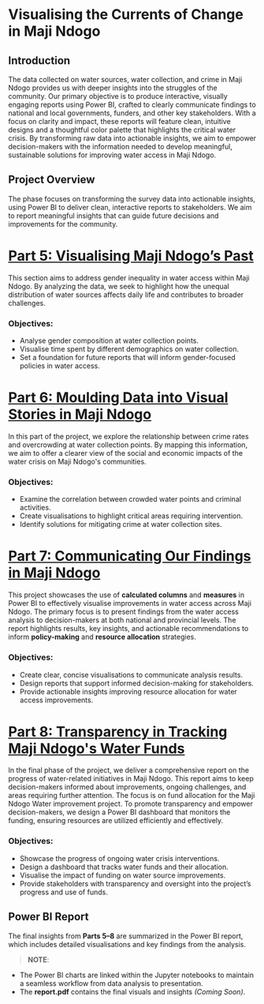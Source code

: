 # Visualising the Currents of Change in Maji Ndogo

## Introduction

The data collected on water sources, water collection, and crime in Maji Ndogo provides us with deeper insights into the struggles of the community. Our primary objective is to produce interactive, visually engaging reports using Power BI, crafted to clearly communicate findings to national and local governments, funders, and other key stakeholders. With a focus on clarity and impact, these reports will feature clean, intuitive designs and a thoughtful color palette that highlights the critical water crisis. By transforming raw data into actionable insights, we aim to empower decision-makers with the information needed to develop meaningful, sustainable solutions for improving water access in Maji Ndogo.

## Project Overview

The phase focuses on transforming the survey data into actionable insights, using Power BI to deliver clean, interactive reports to stakeholders. We aim to report meaningful insights that can guide future decisions and improvements for the community.

# [Part 5: Visualising Maji Ndogo’s Past](./part5.ipynb)

This section aims to address gender inequality in water access within Maji Ndogo. By analyzing the data, we seek to highlight how the unequal distribution of water sources affects daily life and contributes to broader challenges.

### Objectives:

- Analyse gender composition at water collection points.
- Visualise time spent by different demographics on water collection.
- Set a foundation for future reports that will inform gender-focused policies in water access.

# [Part 6: Moulding Data into Visual Stories in Maji Ndogo](./part6.ipynb)

In this part of the project, we explore the relationship between crime rates and overcrowding at water collection points. By mapping this information, we aim to offer a clearer view of the social and economic impacts of the water crisis on Maji Ndogo's communities.

### Objectives:

- Examine the correlation between crowded water points and criminal activities.
- Create visualisations to highlight critical areas requiring intervention.
- Identify solutions for mitigating crime at water collection sites.


# [Part 7: Communicating Our Findings in Maji Ndogo](./part7.ipynb)

This project showcases the use of **calculated columns** and **measures** in Power BI to effectively visualise improvements in water access across Maji Ndogo. The primary focus is to present findings from the water access analysis to decision-makers at both national and provincial levels. The report highlights results, key insights, and actionable recommendations to inform **policy-making** and **resource allocation** strategies.

### Objectives:

- Create clear, concise visualisations to communicate analysis results.
- Design reports that support informed decision-making for stakeholders.
- Provide actionable insights improving resource allocation for water access improvements.

# [Part 8: Transparency in Tracking Maji Ndogo's Water Funds](./part8.ipynb)

In the final phase of the project, we deliver a comprehensive report on the progress of water-related initiatives in Maji Ndogo. This report aims to keep decision-makers informed about improvements, ongoing challenges, and areas requiring further attention. The focus is on fund allocation for the Maji Ndogo Water improvement project. To promote transparency and empower decision-makers, we design a Power BI dashboard that monitors the funding, ensuring resources are utilized efficiently and effectively.

### Objectives:

- Showcase the progress of ongoing water crisis interventions.
- Design a dashboard that tracks water funds and their allocation.
- Visualise the impact of funding on water source improvements.
- Provide stakeholders with transparency and oversight into the project’s progress and use of funds.

## Power BI Report

The final insights from **Parts 5–8** are summarized in the Power BI report, which includes detailed visualisations and key findings from the analysis.

> **NOTE**:
- The Power BI charts are linked within the Jupyter notebooks to maintain a seamless workflow from data analysis to presentation.
- The **report.pdf** contains the final visuals and insights *(Coming Soon)*.